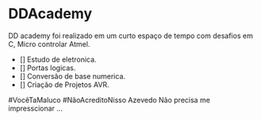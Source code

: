 # DDAcademy
DD academy foi realizado em um curto espaço de tempo com desafios em C, Micro controlar Atmel.

- []  Estudo de eletronica.
- []  Portas logicas.
- []  Conversão de base numerica.
- []  Criação de Projetos AVR.

#VocêTaMaluco #NãoAcreditoNisso 
Azevedo Não precisa me impresscionar ...
